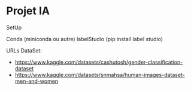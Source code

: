 # Projet IA

SetUp

Conda (miniconda ou autre)
labelStudio (pip install label studio)



URLs DataSet:
- https://www.kaggle.com/datasets/cashutosh/gender-classification-dataset
- https://www.kaggle.com/datasets/snmahsa/human-images-dataset-men-and-women